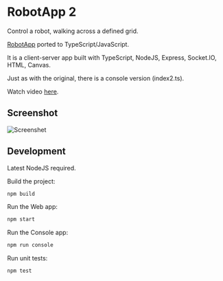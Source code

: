 # RobotApp 2

Control a robot, walking across a defined grid.

[RobotApp](https://github.com/marinasundstrom/RobotApp) ported to TypeScript/JavaScript.

It is a client-server app built with TypeScript, NodeJS, Express, Socket.IO, HTML, Canvas.

Just as with the original, there is a console version (index2.ts).

Watch video [here](https://www.youtube.com/watch?v=I5xXol0Nv7Y).

## Screenshot

![Screenshet](/images/screenshot.png)

## Development

Latest NodeJS required.

Build the project:

```sh
npm build
```

Run the Web app:

```sh
npm start
```

Run the Console app:

```sh
npm run console
```

Run unit tests:

```sh
npm test
```